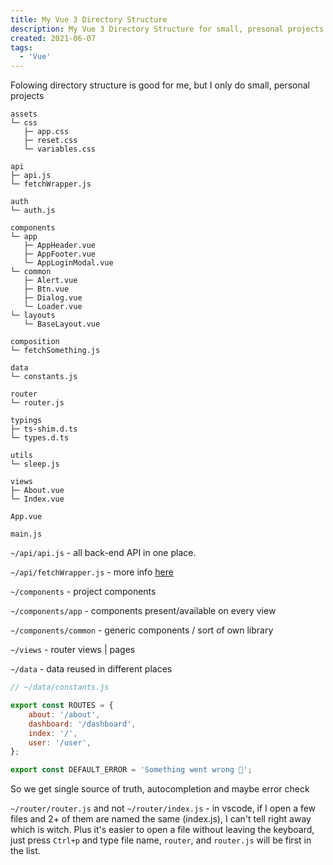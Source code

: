 ```yaml
---
title: My Vue 3 Directory Structure
description: My Vue 3 Directory Structure for small, presonal projects
created: 2021-06-07
tags:
  - 'Vue'
---
```


Folowing directory structure is good for me, but I only do small, personal projects

```text
assets
└─ css
   ├─ app.css
   ├─ reset.css
   └─ variables.css

api
├─ api.js
└─ fetchWrapper.js

auth
└─ auth.js

components
└─ app
   ├─ AppHeader.vue
   ├─ AppFooter.vue
   └─ AppLoginModal.vue
└─ common
   ├─ Alert.vue
   ├─ Btn.vue
   ├─ Dialog.vue
   └─ Loader.vue
└─ layouts
   └─ BaseLayout.vue

composition
└─ fetchSomething.js

data
└─ constants.js

router
└─ router.js

typings
├─ ts-shim.d.ts
└─ types.d.ts

utils
└─ sleep.js

views
├─ About.vue
└─ Index.vue

App.vue

main.js
```

`~/api/api.js` - all back-end API in one place.

`~/api/fetchWrapper.js` - more info [here](/blog/fetch_api_wrapper)

`~/components` - project components

`~/components/app` - components present/available on every view

`~/components/common` - generic components / sort of own library

`~/views` - router views | pages

`~/data` - data reused in different places

```js
// ~/data/constants.js

export const ROUTES = {
	about: '/about',
	dashboard: '/dashboard',
	index: '/',
	user: '/user',
};

export const DEFAULT_ERROR = 'Something went wrong 👿';
```

So we get single source of truth, autocompletion and maybe error check

`~/router/router.js` and not `~/router/index.js` - in vscode, if I open a few files and 2+ of them are named the same (index.js), I can't tell right away which is witch. Plus it's easier to open a file without leaving the keyboard, just press `Ctrl+p` and type file name, `router`, and `router.js` will be first in the list.
